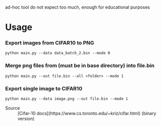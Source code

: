 ad-hoc tool do not expect too much, enough for educational purposes

# Usage
### Export images from CIFAR10 to PNG
`python main.py --data data_batch_2.bin --mode 0`

### Merge png files from <folder> (must be in base directory) into file.bin
`python main.py --out file.bin --all <folder> --mode 1 `

### Export single image to CIFAR10
`python main.py --data image.png --out file.bin --mode 1 `

<dl>
  <dt>Source</dt>
  <dd>[Cifar-10 docs](https://www.cs.toronto.edu/~kriz/cifar.html) (binary version)</dd>
</dl>

